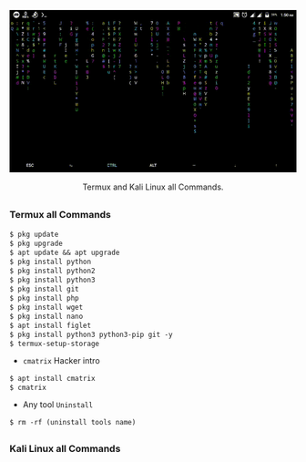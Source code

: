 <!-- tmklCommands -->

<p align="center">
  <img src=".imgs/cover.gif">
</p>

<p align="center">Termux and Kali Linux all Commands.</p>

##

### Termux all Commands

```
$ pkg update
$ pkg upgrade
$ apt update && apt upgrade
$ pkg install python
$ pkg install python2
$ pkg install python3
$ pkg install git
$ pkg install php
$ pkg install wget
$ pkg install nano
$ apt install figlet
$ pkg install python3 python3-pip git -y
$ termux-setup-storage
```

- `cmatrix` Hacker intro
```
$ apt install cmatrix
$ cmatrix
```
- Any tool `Uninstall`
```
$ rm -rf (uninstall tools name)
```

##

### Kali Linux all Commands
